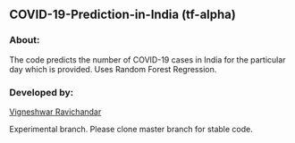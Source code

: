 ## COVID-19-Prediction-in-India (tf-alpha)

### About:

The code predicts the number of COVID-19 cases in India for the particular day which is provided. Uses Random Forest Regression.

### Developed by:

[Vigneshwar Ravichandar](https://github.com/ToastCoder)

Experimental branch. Please clone master branch for stable code.
